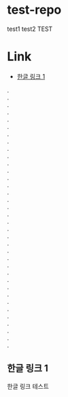 # test-repo
test1
test2
TEST

# Link

* [한글 링크 1](#한글-링크-1)

.  
.  
.  
.  
.  
.  
.  
.  
.  
.  
.  
.  
.  
.  
.  
.  
.  
.  
.  
.  
.  
.  
.  
.  
.  
.  
.  
.  
.  
.  
.  
.  
.  
.  
.  
.  

## 한글 링크 1

한글 링크 테스트
